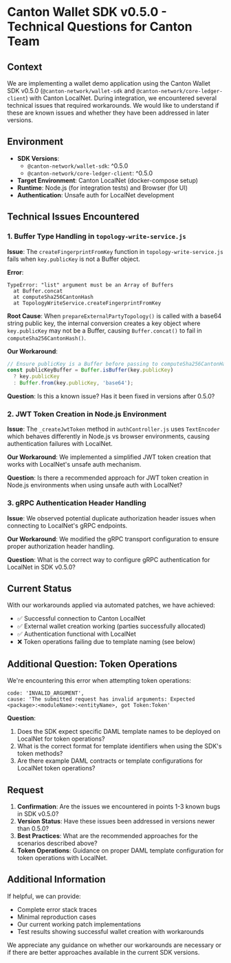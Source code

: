# Canton Wallet SDK v0.5.0 - Technical Questions for Canton Team

## Context

We are implementing a wallet demo application using the Canton Wallet SDK v0.5.0 (`@canton-network/wallet-sdk` and `@canton-network/core-ledger-client`) with Canton LocalNet. During integration, we encountered several technical issues that required workarounds. We would like to understand if these are known issues and whether they have been addressed in later versions.

## Environment

- **SDK Versions**:
  - `@canton-network/wallet-sdk`: ^0.5.0
  - `@canton-network/core-ledger-client`: ^0.5.0
- **Target Environment**: Canton LocalNet (docker-compose setup)
- **Runtime**: Node.js (for integration tests) and Browser (for UI)
- **Authentication**: Unsafe auth for LocalNet development

## Technical Issues Encountered

### 1. Buffer Type Handling in `topology-write-service.js`

**Issue**: The `createFingerprintFromKey` function in `topology-write-service.js` fails when `key.publicKey` is not a Buffer object.

**Error**:

```text
TypeError: "list" argument must be an Array of Buffers
  at Buffer.concat
  at computeSha256CantonHash
  at TopologyWriteService.createFingerprintFromKey
```

**Root Cause**: When `prepareExternalPartyTopology()` is called with a base64 string public key, the internal conversion creates a key object where `key.publicKey` may not be a Buffer, causing `Buffer.concat()` to fail in `computeSha256CantonHash()`.

**Our Workaround**:

```javascript
// Ensure publicKey is a Buffer before passing to computeSha256CantonHash
const publicKeyBuffer = Buffer.isBuffer(key.publicKey) 
  ? key.publicKey 
  : Buffer.from(key.publicKey, 'base64');
```

**Question**: Is this a known issue? Has it been fixed in versions after 0.5.0?

### 2. JWT Token Creation in Node.js Environment

**Issue**: The `_createJwtToken` method in `authController.js` uses `TextEncoder` which behaves differently in Node.js vs browser environments, causing authentication failures with LocalNet.

**Our Workaround**: We implemented a simplified JWT token creation that works with LocalNet's unsafe auth mechanism.

**Question**: Is there a recommended approach for JWT token creation in Node.js environments when using unsafe auth with LocalNet?

### 3. gRPC Authentication Header Handling

**Issue**: We observed potential duplicate authorization header issues when connecting to LocalNet's gRPC endpoints.

**Our Workaround**: We modified the gRPC transport configuration to ensure proper authorization header handling.

**Question**: What is the correct way to configure gRPC authentication for LocalNet in SDK v0.5.0?

## Current Status

With our workarounds applied via automated patches, we have achieved:

- ✅ Successful connection to Canton LocalNet
- ✅ External wallet creation working (parties successfully allocated)
- ✅ Authentication functional with LocalNet
- ❌ Token operations failing due to template naming (see below)

## Additional Question: Token Operations

We're encountering this error when attempting token operations:

```text
code: 'INVALID_ARGUMENT',
cause: 'The submitted request has invalid arguments: Expected <package>:<moduleName>:<entityName>, got Token:Token'
```

**Question**:

1. Does the SDK expect specific DAML template names to be deployed on LocalNet for token operations?
2. What is the correct format for template identifiers when using the SDK's token methods?
3. Are there example DAML contracts or template configurations for LocalNet token operations?

## Request

1. **Confirmation**: Are the issues we encountered in points 1-3 known bugs in SDK v0.5.0?
2. **Version Status**: Have these issues been addressed in versions newer than 0.5.0?
3. **Best Practices**: What are the recommended approaches for the scenarios described above?
4. **Token Operations**: Guidance on proper DAML template configuration for token operations with LocalNet.

## Additional Information

If helpful, we can provide:

- Complete error stack traces
- Minimal reproduction cases
- Our current working patch implementations
- Test results showing successful wallet creation with workarounds

We appreciate any guidance on whether our workarounds are necessary or if there are better approaches available in the current SDK versions.
